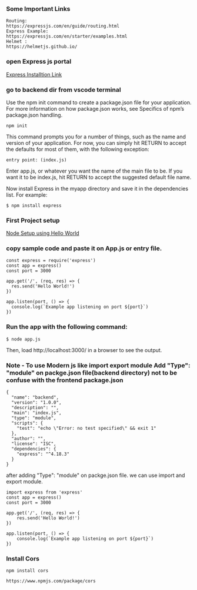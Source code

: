 ### Some Important Links 
```
Routing:
https://expressjs.com/en/guide/routing.html
Express Example:
https://expressjs.com/en/starter/examples.html
Helmet : 
https://helmetjs.github.io/
```



### open Express js portal 
[Express Installtion Link](https://expressjs.com/en/starter/installing.html)
### go to backend dir from vscode terminal 
Use the npm init command to create a package.json file for your application. For more information on how package.json works, see Specifics of npm’s package.json handling.

```
npm init
```
This command prompts you for a number of things, such as the name and version of your application. For now, you can simply hit RETURN to accept the defaults for most of them, with the following exception:
```
entry point: (index.js)
```
Enter app.js, or whatever you want the name of the main file to be. If you want it to be index.js, hit RETURN to accept the suggested default file name.

Now install Express in the myapp directory and save it in the dependencies list. For example:
```
$ npm install express
```
### First Project setup
[Node Setup using Hello World](https://expressjs.com/en/starter/hello-world.html)

### copy sample code and paste it on App.js or entry file.
```
const express = require('express')
const app = express()
const port = 3000

app.get('/', (req, res) => {
  res.send('Hello World!')
})

app.listen(port, () => {
  console.log(`Example app listening on port ${port}`)
})
```
### Run the app with the following command:

```
$ node app.js
```
Then, load http://localhost:3000/ in a browser to see the output.

### Note - To use Modern js like import export module Add "Type": "module" on packge.json file(backend directory) not to be confuse with the frontend package.json
```
{
  "name": "backend",
  "version": "1.0.0",
  "description": "",
  "main": "index.js",
  "type": "module",
  "scripts": {
    "test": "echo \"Error: no test specified\" && exit 1"
  },
  "author": "",
  "license": "ISC",
  "dependencies": {
    "express": "^4.18.3"
  }
}
```
after adding "Type": "module" on packge.json file. we can use import and export module.
```
import express from 'express'
const app = express()
const port = 3000

app.get('/', (req, res) => {
    res.send('Hello World!')
})

app.listen(port, () => {
    console.log(`Example app listening on port ${port}`)
})
```
### Install Cors

```
npm install cors
```
```
https://www.npmjs.com/package/cors
```